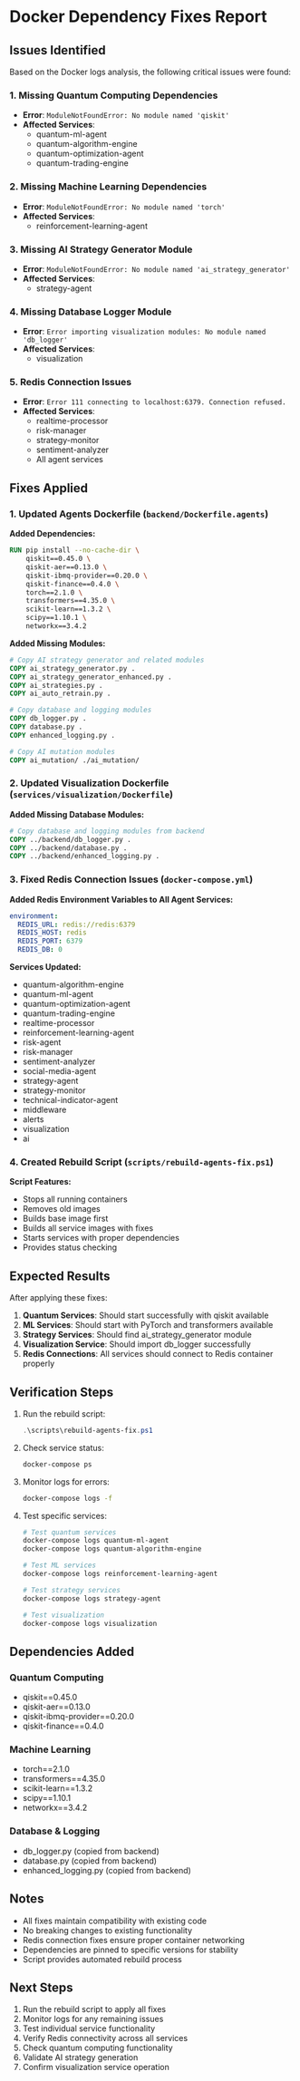 # Docker Dependency Fixes Report

## Issues Identified

Based on the Docker logs analysis, the following critical issues were found:

### 1. Missing Quantum Computing Dependencies
- **Error**: `ModuleNotFoundError: No module named 'qiskit'`
- **Affected Services**: 
  - quantum-ml-agent
  - quantum-algorithm-engine
  - quantum-optimization-agent
  - quantum-trading-engine

### 2. Missing Machine Learning Dependencies
- **Error**: `ModuleNotFoundError: No module named 'torch'`
- **Affected Services**:
  - reinforcement-learning-agent

### 3. Missing AI Strategy Generator Module
- **Error**: `ModuleNotFoundError: No module named 'ai_strategy_generator'`
- **Affected Services**:
  - strategy-agent

### 4. Missing Database Logger Module
- **Error**: `Error importing visualization modules: No module named 'db_logger'`
- **Affected Services**:
  - visualization

### 5. Redis Connection Issues
- **Error**: `Error 111 connecting to localhost:6379. Connection refused.`
- **Affected Services**:
  - realtime-processor
  - risk-manager
  - strategy-monitor
  - sentiment-analyzer
  - All agent services

## Fixes Applied

### 1. Updated Agents Dockerfile (`backend/Dockerfile.agents`)

**Added Dependencies:**
```dockerfile
RUN pip install --no-cache-dir \
    qiskit==0.45.0 \
    qiskit-aer==0.13.0 \
    qiskit-ibmq-provider==0.20.0 \
    qiskit-finance==0.4.0 \
    torch==2.1.0 \
    transformers==4.35.0 \
    scikit-learn==1.3.2 \
    scipy==1.10.1 \
    networkx==3.4.2
```

**Added Missing Modules:**
```dockerfile
# Copy AI strategy generator and related modules
COPY ai_strategy_generator.py .
COPY ai_strategy_generator_enhanced.py .
COPY ai_strategies.py .
COPY ai_auto_retrain.py .

# Copy database and logging modules
COPY db_logger.py .
COPY database.py .
COPY enhanced_logging.py .

# Copy AI mutation modules
COPY ai_mutation/ ./ai_mutation/
```

### 2. Updated Visualization Dockerfile (`services/visualization/Dockerfile`)

**Added Missing Database Modules:**
```dockerfile
# Copy database and logging modules from backend
COPY ../backend/db_logger.py .
COPY ../backend/database.py .
COPY ../backend/enhanced_logging.py .
```

### 3. Fixed Redis Connection Issues (`docker-compose.yml`)

**Added Redis Environment Variables to All Agent Services:**
```yaml
environment:
  REDIS_URL: redis://redis:6379
  REDIS_HOST: redis
  REDIS_PORT: 6379
  REDIS_DB: 0
```

**Services Updated:**
- quantum-algorithm-engine
- quantum-ml-agent
- quantum-optimization-agent
- quantum-trading-engine
- realtime-processor
- reinforcement-learning-agent
- risk-agent
- risk-manager
- sentiment-analyzer
- social-media-agent
- strategy-agent
- strategy-monitor
- technical-indicator-agent
- middleware
- alerts
- visualization
- ai

### 4. Created Rebuild Script (`scripts/rebuild-agents-fix.ps1`)

**Script Features:**
- Stops all running containers
- Removes old images
- Builds base image first
- Builds all service images with fixes
- Starts services with proper dependencies
- Provides status checking

## Expected Results

After applying these fixes:

1. **Quantum Services**: Should start successfully with qiskit available
2. **ML Services**: Should start with PyTorch and transformers available
3. **Strategy Services**: Should find ai_strategy_generator module
4. **Visualization Service**: Should import db_logger successfully
5. **Redis Connections**: All services should connect to Redis container properly

## Verification Steps

1. Run the rebuild script:
   ```powershell
   .\scripts\rebuild-agents-fix.ps1
   ```

2. Check service status:
   ```bash
   docker-compose ps
   ```

3. Monitor logs for errors:
   ```bash
   docker-compose logs -f
   ```

4. Test specific services:
   ```bash
   # Test quantum services
   docker-compose logs quantum-ml-agent
   docker-compose logs quantum-algorithm-engine
   
   # Test ML services
   docker-compose logs reinforcement-learning-agent
   
   # Test strategy services
   docker-compose logs strategy-agent
   
   # Test visualization
   docker-compose logs visualization
   ```

## Dependencies Added

### Quantum Computing
- qiskit==0.45.0
- qiskit-aer==0.13.0
- qiskit-ibmq-provider==0.20.0
- qiskit-finance==0.4.0

### Machine Learning
- torch==2.1.0
- transformers==4.35.0
- scikit-learn==1.3.2
- scipy==1.10.1
- networkx==3.4.2

### Database & Logging
- db_logger.py (copied from backend)
- database.py (copied from backend)
- enhanced_logging.py (copied from backend)

## Notes

- All fixes maintain compatibility with existing code
- No breaking changes to existing functionality
- Redis connection fixes ensure proper container networking
- Dependencies are pinned to specific versions for stability
- Script provides automated rebuild process

## Next Steps

1. Run the rebuild script to apply all fixes
2. Monitor logs for any remaining issues
3. Test individual service functionality
4. Verify Redis connectivity across all services
5. Check quantum computing functionality
6. Validate AI strategy generation
7. Confirm visualization service operation 